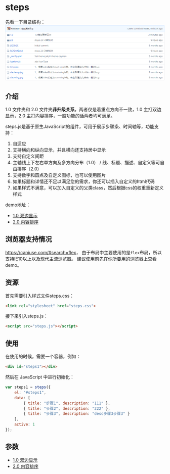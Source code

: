 # steps #

先看一下目录结构：
![steps目录](/TOC.png)

## 介绍 ##

1.0 文件夹和 2.0 文件夹**非升级关系**，两者仅是着重点方向不一致，1.0 主打双边显示，2.0 主打内容排序，一般功能的话两者均可满足。

steps.js是基于原生JavaScript的组件，可用于展示步骤条、时间轴等，功能支持：

1. 自适应
2. 支持横向和纵向显示，并且横向还支持居中显示
3. 支持自定义间距
4. 主轴线上下左右单方向及多方向分布（1.0） / 线、标题、描述、自定义等可自由排序（2.0）
5. 支持数字和圆点及自定义图标，也可以使用图片
6. 如果标题和详情还不足以满足您的需求，你还可以插入自定义的html代码
7. 如果样式不满意，可以加入自定义的父类class，然后根据css的权重重新定义样式

demo地址：

* [1.0 双边显示](http://www.fxss5201.cn/project/plugin/steps/1.0/)
* [2.0 内容排序](http://www.fxss5201.cn/project/plugin/steps/2.0/)

## 浏览器支持情况 ##

<https://caniuse.com/#search=flex>，
由于布局中主要使用的是`flex`布局，所以支持IE10以上以及现代主流浏览器。
建议使用前先在你所要用的浏览器上查看demo。

## 资源 ##

首先需要引入样式文件steps.css：

```HTML
<link rel="stylesheet" href="steps.css">
```

接下来引入steps.js：

```HTML
<script src="steps.js"></script>
```

## 使用 ##

在使用的时候，需要一个容器，例如：

```HTML
<div id="steps1"></div>
```

然后在 JavaScript 中进行初始化：

```JavaScript
var steps1 = steps({
    el: "#steps1",
    data: [
        { title: "步骤1", description: "111" },
        { title: "步骤2", description: "222" },
        { title: "步骤3", description: "desc步骤3步骤3" }
    ],
    active: 1
});
```

## 参数 ##

* [1.0 双边显示](https://github.com/fxss5201/steps/wiki/1.0-%E7%89%88%E6%9C%ACAPI)
* [2.0 内容排序](https://github.com/fxss5201/steps/wiki/2.0%E7%89%88%E6%9C%ACAPI)
